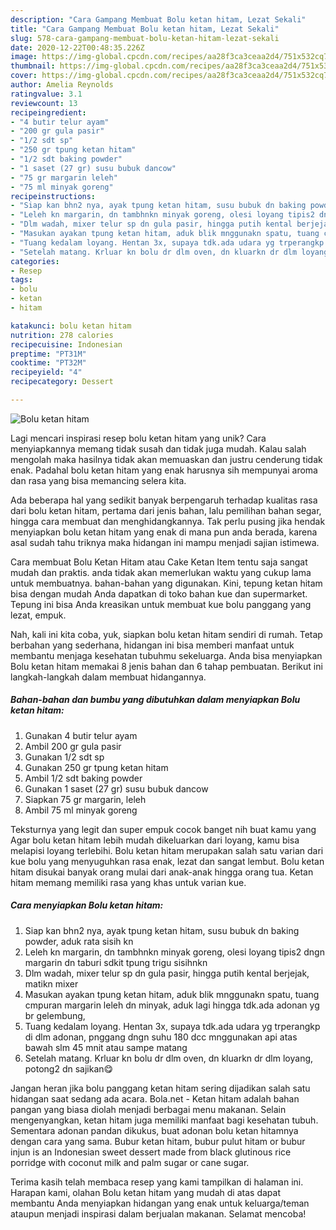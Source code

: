 ```yaml
---
description: "Cara Gampang Membuat Bolu ketan hitam, Lezat Sekali"
title: "Cara Gampang Membuat Bolu ketan hitam, Lezat Sekali"
slug: 578-cara-gampang-membuat-bolu-ketan-hitam-lezat-sekali
date: 2020-12-22T00:48:35.226Z
image: https://img-global.cpcdn.com/recipes/aa28f3ca3ceaa2d4/751x532cq70/bolu-ketan-hitam-foto-resep-utama.jpg
thumbnail: https://img-global.cpcdn.com/recipes/aa28f3ca3ceaa2d4/751x532cq70/bolu-ketan-hitam-foto-resep-utama.jpg
cover: https://img-global.cpcdn.com/recipes/aa28f3ca3ceaa2d4/751x532cq70/bolu-ketan-hitam-foto-resep-utama.jpg
author: Amelia Reynolds
ratingvalue: 3.1
reviewcount: 13
recipeingredient:
- "4 butir telur ayam"
- "200 gr gula pasir"
- "1/2 sdt sp"
- "250 gr tpung ketan hitam"
- "1/2 sdt baking powder"
- "1 saset (27 gr) susu bubuk dancow"
- "75 gr margarin leleh"
- "75 ml minyak goreng"
recipeinstructions:
- "Siap kan bhn2 nya, ayak tpung ketan hitam, susu bubuk dn baking powder, aduk rata sisih kn"
- "Leleh kn margarin, dn tambhnkn minyak goreng, olesi loyang tipis2 dngn margarin dn taburi sdkit tpung trigu sisihnkn"
- "Dlm wadah, mixer telur sp dn gula pasir, hingga putih kental berjejak, matikn mixer"
- "Masukan ayakan tpung ketan hitam, aduk blik mnggunakn spatu, tuang cmpuran margarin leleh dn minyak, aduk lagi hingga tdk.ada adonan yg br gelembung,"
- "Tuang kedalam loyang. Hentan 3x, supaya tdk.ada udara yg trperangkp di dlm adonan, pnggang dngn suhu 180 dcc mnggunakan api atas bawah slm 45 mnit atau sampe matang"
- "Setelah matang. Krluar kn bolu dr dlm oven, dn kluarkn dr dlm loyang, potong2 dn sajikan😋"
categories:
- Resep
tags:
- bolu
- ketan
- hitam

katakunci: bolu ketan hitam 
nutrition: 278 calories
recipecuisine: Indonesian
preptime: "PT31M"
cooktime: "PT32M"
recipeyield: "4"
recipecategory: Dessert

---
```



![Bolu ketan hitam](https://img-global.cpcdn.com/recipes/aa28f3ca3ceaa2d4/751x532cq70/bolu-ketan-hitam-foto-resep-utama.jpg)

Lagi mencari inspirasi resep bolu ketan hitam yang unik? Cara menyiapkannya memang tidak susah dan tidak juga mudah. Kalau salah mengolah maka hasilnya tidak akan memuaskan dan justru cenderung tidak enak. Padahal bolu ketan hitam yang enak harusnya sih mempunyai aroma dan rasa yang bisa memancing selera kita.

Ada beberapa hal yang sedikit banyak berpengaruh terhadap kualitas rasa dari bolu ketan hitam, pertama dari jenis bahan, lalu pemilihan bahan segar, hingga cara membuat dan menghidangkannya. Tak perlu pusing jika hendak menyiapkan bolu ketan hitam yang enak di mana pun anda berada, karena asal sudah tahu triknya maka hidangan ini mampu menjadi sajian istimewa.

Cara membuat Bolu Ketan Hitam atau Cake Ketan Item tentu saja sangat mudah dan praktis. anda tidak akan memerlukan waktu yang cukup lama untuk membuatnya. bahan-bahan yang digunakan. Kini, tepung ketan hitam bisa dengan mudah Anda dapatkan di toko bahan kue dan supermarket. Tepung ini bisa Anda kreasikan untuk membuat kue bolu panggang yang lezat, empuk.


Nah, kali ini kita coba, yuk, siapkan bolu ketan hitam sendiri di rumah. Tetap berbahan yang sederhana, hidangan ini bisa memberi manfaat untuk membantu menjaga kesehatan tubuhmu sekeluarga. Anda bisa menyiapkan Bolu ketan hitam memakai 8 jenis bahan dan 6 tahap pembuatan. Berikut ini langkah-langkah dalam membuat hidangannya.

<!--inarticleads1-->

##### Bahan-bahan dan bumbu yang dibutuhkan dalam menyiapkan Bolu ketan hitam:

1. Gunakan 4 butir telur ayam
1. Ambil 200 gr gula pasir
1. Gunakan 1/2 sdt sp
1. Gunakan 250 gr tpung ketan hitam
1. Ambil 1/2 sdt baking powder
1. Gunakan 1 saset (27 gr) susu bubuk dancow
1. Siapkan 75 gr margarin, leleh
1. Ambil 75 ml minyak goreng


Teksturnya yang legit dan super empuk cocok banget nih buat kamu yang Agar bolu ketan hitam lebih mudah dikeluarkan dari loyang, kamu bisa melapisi loyang terlebihi. Bolu ketan hitam merupakan salah satu varian dari kue bolu yang menyuguhkan rasa enak, lezat dan sangat lembut. Bolu ketan hitam disukai banyak orang mulai dari anak-anak hingga orang tua. Ketan hitam memang memiliki rasa yang khas untuk varian kue. 

<!--inarticleads2-->

##### Cara menyiapkan Bolu ketan hitam:

1. Siap kan bhn2 nya, ayak tpung ketan hitam, susu bubuk dn baking powder, aduk rata sisih kn
1. Leleh kn margarin, dn tambhnkn minyak goreng, olesi loyang tipis2 dngn margarin dn taburi sdkit tpung trigu sisihnkn
1. Dlm wadah, mixer telur sp dn gula pasir, hingga putih kental berjejak, matikn mixer
1. Masukan ayakan tpung ketan hitam, aduk blik mnggunakn spatu, tuang cmpuran margarin leleh dn minyak, aduk lagi hingga tdk.ada adonan yg br gelembung,
1. Tuang kedalam loyang. Hentan 3x, supaya tdk.ada udara yg trperangkp di dlm adonan, pnggang dngn suhu 180 dcc mnggunakan api atas bawah slm 45 mnit atau sampe matang
1. Setelah matang. Krluar kn bolu dr dlm oven, dn kluarkn dr dlm loyang, potong2 dn sajikan😋


Jangan heran jika bolu panggang ketan hitam sering dijadikan salah satu hidangan saat sedang ada acara. Bola.net - Ketan hitam adalah bahan pangan yang biasa diolah menjadi berbagai menu makanan. Selain mengenyangkan, ketan hitam juga memiliki manfaat bagi kesehatan tubuh. Sementara adonan pandan dikukus, buat adonan bolu ketan hitamnya dengan cara yang sama. Bubur ketan hitam, bubur pulut hitam or bubur injun is an Indonesian sweet dessert made from black glutinous rice porridge with coconut milk and palm sugar or cane sugar. 

Terima kasih telah membaca resep yang kami tampilkan di halaman ini. Harapan kami, olahan Bolu ketan hitam yang mudah di atas dapat membantu Anda menyiapkan hidangan yang enak untuk keluarga/teman ataupun menjadi inspirasi dalam berjualan makanan. Selamat mencoba!
